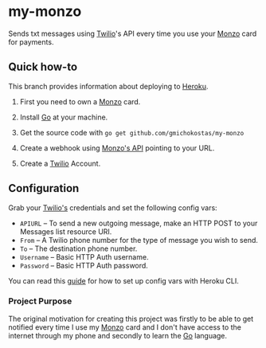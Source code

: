 # my-monzo

Sends txt messages using [Twilio](https://www.twilio.com)'s API every time you use your [Monzo](https://monzo.com) card for payments.

## Quick how-to

This branch provides information about deploying to [Heroku](https://heroku.com).

1) First you need to own a [Monzo](https://monzo.com) card.

2) Install [Go](https://golang.org/doc/install) at your machine.

3) Get the source code with `go get github.com/gmichokostas/my-monzo`

4) Create a webhook using [Monzo's API](https://monzo.com/docs/#webhooks) pointing to your URL.

5) Create a [Twilio](https://www.twilio.com) Account.

## Configuration

Grab your [Twilio's](https://www.twilio.com) credentials and set the following config vars:

* `APIURL` &ndash; To send a new outgoing message, make an HTTP POST to your Messages list resource URI.
* `From` &ndash; A Twilio phone number for the type of message you wish to send. 
* `To` &ndash; The destination phone number. 
* `Username` &ndash; Basic HTTP Auth username.
* `Password` &ndash; Basic HTTP Auth password.

You can read this [guide](https://devcenter.heroku.com/articles/config-vars) for how to set up config vars 
with Heroku CLI.

### Project Purpose

The original motivation for creating this project was firstly to 
be able to get notified every time I use my [Monzo](https://monzo.com) card 
and I don't have access to the internet through my phone and secondly to learn the [Go](https://golang.org/doc/install) language.
